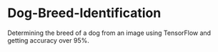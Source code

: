 # Dog-Breed-Identification
Determining the breed of a dog from an image using TensorFlow and getting accuracy over 95%. 
